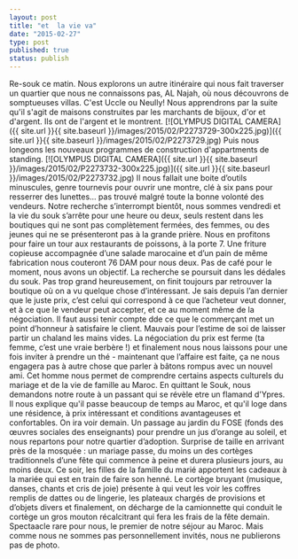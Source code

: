 ```yaml
---
layout: post
title: "et  la vie va"
date: "2015-02-27"
type: post
published: true
status: publish
---
```


Re-souk ce matin. Nous explorons un autre itinéraire qui nous fait traverser un quartier que nous ne connaissons pas, AL Najah, où nous découvrons de somptueuses villas. C'est Uccle ou Neully! Nous apprendrons par la suite qu'il s'agit de maisons construites par les marchants de bijoux, d'or et d'argent. Ils ont de l'argent et le montrent. [![OLYMPUS DIGITAL CAMERA]({{ site.url }}{{ site.baseurl }}/images/2015/02/P2273729-300x225.jpg)]({{ site.url }}{{ site.baseurl }}/images/2015/02/P2273729.jpg) Puis nous longeons les nouveaux programmes de construction d'appartments de standing. [![OLYMPUS DIGITAL CAMERA]({{ site.url }}{{ site.baseurl }}/images/2015/02/P2273732-300x225.jpg)]({{ site.url }}{{ site.baseurl }}/images/2015/02/P2273732.jpg) Il nous fallait une boite d’outils minuscules, genre tournevis pour ouvrir une montre, clé à six pans pour resserrer des lunettes… pas trouvé malgré toute la bonne volonté des vendeurs. Notre recherche s’interrompt bientôt, nous sommes vendredi et la vie du souk s’arrête pour une heure ou deux, seuls restent dans les boutiques qui ne sont pas complètement fermées, des femmes, ou des jeunes qui ne se présenteront pas à la grande prière. Nous en profitons pour faire un tour aux restaurants de poissons, à la porte 7. Une friture copieuse accompagnée d’une salade marocaine et d’un pain de même fabrication nous couteront 76 DAM pour nous deux. Pas de café pour le moment, nous avons un objectif. La recherche se poursuit dans les dédales du souk. Pas trop grand heureusement, on finit toujours par retrouver la boutique où on a vu quelque chose d’intéressant. Je sais depuis l’an dernier que le juste prix, c’est celui qui correspond à ce que l’acheteur veut donner, et à ce que le vendeur peut accepter, et ce au moment même de la négociation. Il faut aussi tenir compte dde ce que le commerçant met un point d’honneur à satisfaire le client. Mauvais pour l’estime de soi de laisser partir un chaland les mains vides. La négociation du prix est ferme (ta femme, c’est une vraie berbère !) et finalement nous nous laissons pour une fois inviter à prendre un thé - maintenant que l’affaire est faite, ça ne nous engagera pas à autre chose que parler à bâtons rompus avec un nouvel ami. Cet homme nous permet de comprendre certains aspects culturels du mariage et de la vie de famille au Maroc. En quittant le Souk, nous demandons notre route à un passant qui se révèle etre un flamand d'Ypres. Il nous explique qu'il passe beaucoup de temps au Maroc, et qu'il loge dans une résidence, à prix intéressant et conditions avantageuses et confortables. On ira voir demain. Un passage au jardin du FOSE (fonds des œuvres sociales des enseignants) pour prendre un jus d’orange au soleil, et nous repartons pour notre quartier d’adoption. Surprise de taille en arrivant près de la mosquée : un mariage passe, du moins un des cortèges traditionnels d’une fête qui commence à peine et durera plusieurs jours, au moins deux. Ce soir, les filles de la famille du marié apportent les cadeaux à la mariée qui est en train de faire son henné. Le cortège bruyant (musique, danses, chants et cris de joie) présente à qui veut les voir les coffres remplis de dattes ou de lingerie, les plateaux chargés de provisions et d’objets divers et finalement, on décharge de la camionnette qui conduit le cortège un gros mouton récalcitrant qui fera les frais de la fête demain. Spectaacle rare pour nous, le premier de notre séjour au Maroc. Mais comme nous ne sommes pas personnellement invités, nous ne publierons pas de photo.
